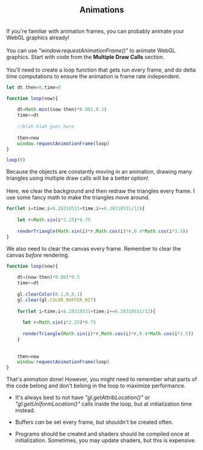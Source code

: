 ## <div align='center'>Animations</div>
<br>If you're familiar with animation frames, you can probably animate your WebGL graphics already!<br><br>You can use _"window.requestAnimationFrame()"_ to animate WebGL graphics. Start with code from the **Multiple Draw Calls** section.<br><br>You'll need to create a loop function that gets run every frame, and do delta time computations to ensure the animation is frame rate independent.

```js
let dt,then=0,time=0

function loop(now){
    
	dt=Math.min((now-then)*0.001,0.1)
	time+=dt
    
	//blah blah goes here
    
	then=now
	window.requestAnimationFrame(loop)
}

loop(0)
```
Because the objects are constantly moving in an animation, drawing many triangles using multiple draw calls will be a better option!<br><br>Here, we clear the background and then redraw the triangles every frame. I use some fancy math to make the triangles move around.
```js
for(let i=time;i<6.28318531+time;i+=6.28318531/12){
    
	let r=Math.sin(i*2.25)*0.75
    
	renderTriangle(Math.sin(i)*r,Math.cos(i)*r,0.4*Math.cos(i*3.5))
}
```
We also need to clear the canvas every frame. Remember to clear the canvas _before_ rendering.
```js
function loop(now){
    
	dt=(now-then)*0.001*0.5
	time+=dt
    
	gl.clearColor(0.1,0,0,1)
	gl.clear(gl.COLOR_BUFFER_BIT)
    
	for(let i=time;i<6.28318531+time;i+=6.28318531/12){
      
  	  let r=Math.sin(i*2.25)*0.75
      
  	  renderTriangle(Math.sin(i)*r,Math.cos(i)*r,0.4*Math.cos(i*3.5))
	}
    
    
	then=now
	window.requestAnimationFrame(loop)
}
```
That's animation done! However, you might need to remember what parts of the code belong and don't belong in the loop to maximize performance.<br>
- It's always best to not have _"gl.getAttribLocation()"_ or _"gl.getUniformLocation()"_ calls inside the loop, but at initialization time instead.

- Buffers _can_ be set every frame, but shouldn't be created often.

- Programs should be created and shaders should be compiled once at initialization. Sometimes, you may update shaders, but this is expensive.